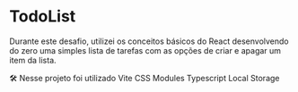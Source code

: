 # TodoList

Durante este desafio, utilizei os conceitos básicos do React desenvolvendo do zero uma simples lista de tarefas com as opções de criar e apagar um item da lista.

🛠️ Nesse projeto foi utilizado
Vite
CSS Modules
Typescript
Local Storage
